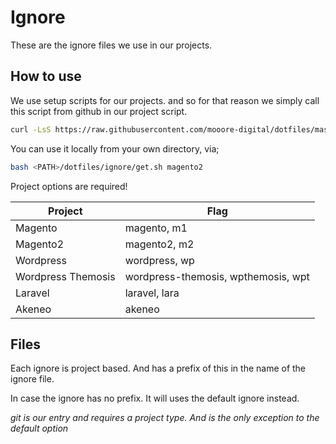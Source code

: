 # Ignore

These are the ignore files we use in our projects.

## How to use

We use setup scripts for our projects.
and so for that reason we simply call this script from github in our project script.

```bash
curl -LsS https://raw.githubusercontent.com/mooore-digital/dotfiles/master/ignore/get.sh | bash -s magento2
```

You can use it locally from your own directory, via;

```bash
bash <PATH>/dotfiles/ignore/get.sh magento2
```

Project options are required!

| Project            | Flag                                |
| ------------------ | ----------------------------------- |
| Magento            | magento, m1                         |
| Magento2           | magento2, m2                        |
| Wordpress          | wordpress, wp                       |
| Wordpress Themosis | wordpress-themosis, wpthemosis, wpt |
| Laravel            | laravel, lara                       |
| Akeneo             | akeneo                              |

## Files

Each ignore is project based.
And has a prefix of this in the name of the ignore file.

In case the ignore has no prefix.
It will uses the default ignore instead.

_git is our entry and requires a project type._
_And is the only exception to the default option_
